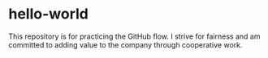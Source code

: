 # hello-world
This repository is for practicing the GitHub flow.
I strive for fairness and am committed to adding value to the company through cooperative work.
